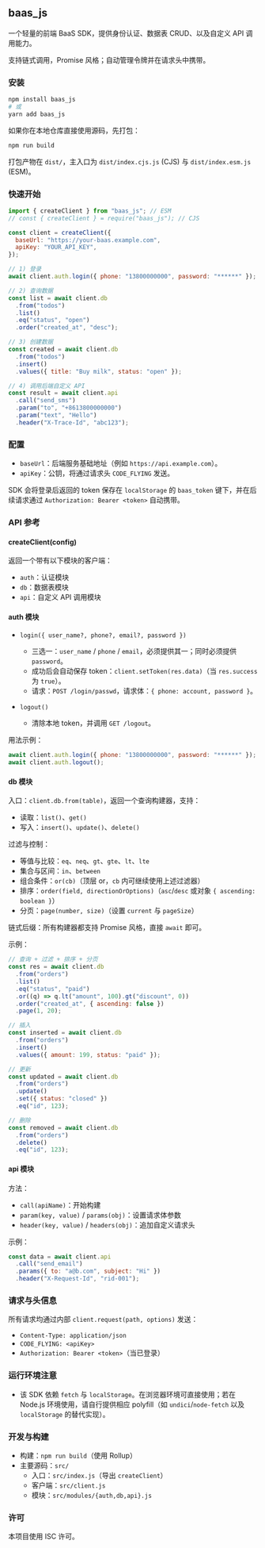 ## baas_js

一个轻量的前端 BaaS SDK，提供身份认证、数据表 CRUD、以及自定义 API 调用能力。

支持链式调用，Promise 风格；自动管理令牌并在请求头中携带。

### 安装

```bash
npm install baas_js
# 或
yarn add baas_js
```

如果你在本地仓库直接使用源码，先打包：

```bash
npm run build
```

打包产物在 `dist/`，主入口为 `dist/index.cjs.js` (CJS) 与 `dist/index.esm.js` (ESM)。

### 快速开始

```javascript
import { createClient } from "baas_js"; // ESM
// const { createClient } = require("baas_js"); // CJS

const client = createClient({
  baseUrl: "https://your-baas.example.com",
  apiKey: "YOUR_API_KEY",
});

// 1) 登录
await client.auth.login({ phone: "13800000000", password: "******" });

// 2) 查询数据
const list = await client.db
  .from("todos")
  .list()
  .eq("status", "open")
  .order("created_at", "desc");

// 3) 创建数据
const created = await client.db
  .from("todos")
  .insert()
  .values({ title: "Buy milk", status: "open" });

// 4) 调用后端自定义 API
const result = await client.api
  .call("send_sms")
  .param("to", "+8613800000000")
  .param("text", "Hello")
  .header("X-Trace-Id", "abc123");
```

### 配置

- `baseUrl`：后端服务基础地址（例如 `https://api.example.com`）。
- `apiKey`：公钥，将通过请求头 `CODE_FLYING` 发送。

SDK 会将登录后返回的 token 保存在 `localStorage` 的 `baas_token` 键下，并在后续请求通过 `Authorization: Bearer <token>` 自动携带。

### API 参考

#### createClient(config)

返回一个带有以下模块的客户端：

- `auth`：认证模块
- `db`：数据表模块
- `api`：自定义 API 调用模块

#### auth 模块

- `login({ user_name?, phone?, email?, password })`
  - 三选一：`user_name` / `phone` / `email`，必须提供其一；同时必须提供 `password`。
  - 成功后会自动保存 token：`client.setToken(res.data)`（当 `res.success` 为 `true`）。
  - 请求：`POST /login/passwd`，请求体：`{ phone: account, password }`。

- `logout()`
  - 清除本地 token，并调用 `GET /logout`。

用法示例：

```javascript
await client.auth.login({ phone: "13800000000", password: "******" });
await client.auth.logout();
```

#### db 模块

入口：`client.db.from(table)`，返回一个查询构建器，支持：

- 读取：`list()`、`get()`
- 写入：`insert()`、`update()`、`delete()`

过滤与控制：

- 等值与比较：`eq`、`neq`、`gt`、`gte`、`lt`、`lte`
- 集合与区间：`in`、`between`
- 组合条件：`or(cb)`（顶层 or，`cb` 内可继续使用上述过滤器）
- 排序：`order(field, directionOrOptions)`（`asc`/`desc` 或对象 `{ ascending: boolean }`）
- 分页：`page(number, size)`（设置 `current` 与 `pageSize`）

链式后缀：所有构建器都支持 Promise 风格，直接 `await` 即可。

示例：

```javascript
// 查询 + 过滤 + 排序 + 分页
const res = await client.db
  .from("orders")
  .list()
  .eq("status", "paid")
  .or((q) => q.lt("amount", 100).gt("discount", 0))
  .order("created_at", { ascending: false })
  .page(1, 20);

// 插入
const inserted = await client.db
  .from("orders")
  .insert()
  .values({ amount: 199, status: "paid" });

// 更新
const updated = await client.db
  .from("orders")
  .update()
  .set({ status: "closed" })
  .eq("id", 123);

// 删除
const removed = await client.db
  .from("orders")
  .delete()
  .eq("id", 123);
```

#### api 模块

方法：

- `call(apiName)`：开始构建
- `param(key, value)` / `params(obj)`：设置请求体参数
- `header(key, value)` / `headers(obj)`：追加自定义请求头

示例：

```javascript
const data = await client.api
  .call("send_email")
  .params({ to: "a@b.com", subject: "Hi" })
  .header("X-Request-Id", "rid-001");
```

### 请求与头信息

所有请求均通过内部 `client.request(path, options)` 发送：

- `Content-Type: application/json`
- `CODE_FLYING: <apiKey>`
- `Authorization: Bearer <token>`（当已登录）

### 运行环境注意

- 该 SDK 依赖 `fetch` 与 `localStorage`。在浏览器环境可直接使用；若在 Node.js 环境使用，请自行提供相应 polyfill（如 `undici`/`node-fetch` 以及 `localStorage` 的替代实现）。

### 开发与构建

- 构建：`npm run build`（使用 Rollup）
- 主要源码：`src/`
  - 入口：`src/index.js`（导出 `createClient`）
  - 客户端：`src/client.js`
  - 模块：`src/modules/{auth,db,api}.js`

### 许可

本项目使用 ISC 许可。



